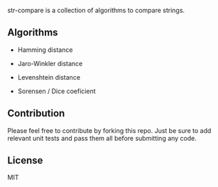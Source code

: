str-compare is a collection of algorithms to compare strings.

Algorithms
---

- Hamming distance

- Jaro-Winkler distance

- Levenshtein distance

- Sorensen / Dice coeficient

Contribution
---

Please feel free to contribute by forking this repo. Just be sure to add
relevant unit tests and pass them all before submitting any code.

License
---

MIT